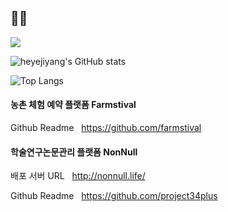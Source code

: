## 👩‍💻

<img src="https://capsule-render.vercel.app/api?type=waving&color=timeAuto&animation=fadeIn&height=150&section=header&text=heyeji&fontSize=90" />

![heyejiyang's GitHub stats](https://github-readme-stats.vercel.app/api?username=heyejiyang&show_icons=true&theme=tokyonight)


![Top Langs](https://github-readme-stats.vercel.app/api/top-langs/?username=heyejiyang&layout=compact&theme=dark)

#### 농촌 체험 예약 플랫폼 Farmstival
Github Readme
&nbsp;&nbsp;https://github.com/farmstival

#### 학술연구논문관리 플랫폼 NonNull
배포 서버 URL
&nbsp;&nbsp;http://nonnull.life/

Github Readme
&nbsp;&nbsp;https://github.com/project34plus

<!--
**heyejiyang/heyejiyang** is a ✨ _special_ ✨ repository because its `README.md` (this file) appears on your GitHub profile.

Here are some ideas to get you started:

- 🔭 I’m currently working on ...
- 🌱 I’m currently learning ...
- 👯 I’m looking to collaborate on ...
- 🤔 I’m looking for help with ...
- 💬 Ask me about ...
- 📫 How to reach me: ...
- 😄 Pronouns: ...
- ⚡ Fun fact: ...
-->
